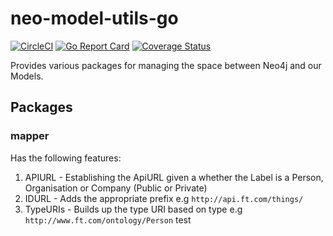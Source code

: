 # neo-model-utils-go

[![CircleCI](https://circleci.com/gh/Financial-Times/neo-model-utils-go/tree/master.svg)](https://circleci.com/gh/Financial-Times/neo-model-utils-go/tree/master)
[![Go Report Card](https://goreportcard.com/badge/github.com/Financial-Times/neo-model-utils-go)](https://goreportcard.com/report/github.com/Financial-Times/neo-model-utils-go)
[![Coverage Status](https://coveralls.io/repos/github/Financial-Times/neo-model-utils-go/badge.svg)](https://coveralls.io/github/Financial-Times/neo-model-utils-go)

Provides various packages for managing the space between Neo4j and our Models.

## Packages

### mapper

Has the following features:

1. APIURL - Establishing the ApiURL given a whether the Label is a Person, Organisation or Company (Public or Private)
1. IDURL - Adds the appropriate prefix e.g `http://api.ft.com/things/`
1. TypeURIs - Builds up the type URI based on type e.g `http://www.ft.com/ontology/Person`
test
